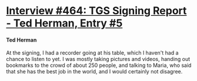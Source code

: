 # [Interview #464: TGS Signing Report - Ted Herman, Entry #5](https://www.theoryland.com/intvmain.php?i=464#5)

#### Ted Herman

At the signing, I had a recorder going at his table, which I haven't had a chance to listen to yet. I was mostly taking pictures and videos, handing out bookmarks to the crowd of about 250 people, and talking to Maria, who said that she has the best job in the world, and I would certainly not disagree.

